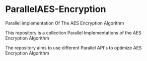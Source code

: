 # ParallelAES-Encryption

Parallel implementation Of The AES Encryption Algorithm

This repository is a collection Parallel Implementations of the AES Encryption Algorithm

The repository aims to use different Parallel API's to optimize AES Encryption Algorithm
